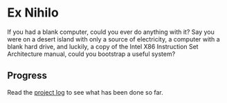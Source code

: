 # Ex Nihilo

If you had a blank computer, could you ever do anything with it? Say you were
on a desert island with only a source of electricity, a computer with a blank
hard drive, and luckily, a copy of the Intel X86 Instruction Set Architecture
manual, could you bootstrap a useful system?

## Progress

Read the [project log](https://chris-chambers.github.io/exnihilo/) to see what
has been done so far.
